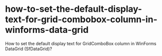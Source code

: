 # how-to-set-the-default-display-text-for-grid-combobox-column-in-winforms-data-grid
How to set the default display text for GridComboBox column in WinForms DataGrid (SfDataGrid)?
